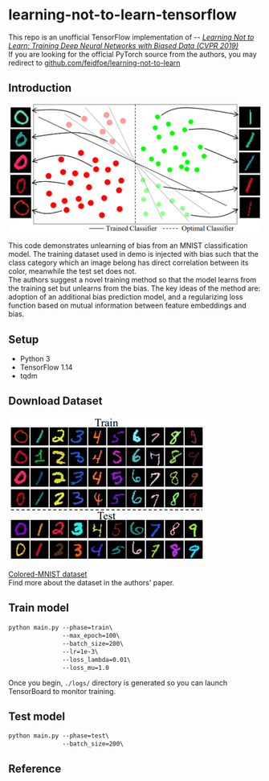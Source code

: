 # learning-not-to-learn-tensorflow

This repo is an unofficial TensorFlow implementation of -- [*Learning Not to Learn: 
Training Deep Neural Networks with Biased Data (CVPR 2019)*](https://arxiv.org/abs/1812.10352)  
If you are looking for the official PyTorch source from the authors, you may redirect to [github.com/feidfoe/learning-not-to-learn](https://github.com/feidfoe/learning-not-to-learn)

## Introduction

![learning-not-to-learn-figure](./figure1.png)

This code demonstrates unlearning of bias from an MNIST classification model. The training dataset used in demo is injected with bias such that the class category which an image belong has direct correlation between its color, meanwhile the test set does not.  
The authors suggest a novel training method so that the model learns from the training set but unlearns from the bias. The key ideas of the method are: adoption of an additional bias prediction model, and a regularizing loss function based on mutual information between feature embeddings and bias.

## Setup
- Python 3
- TensorFlow 1.14
- tqdm

## Download Dataset
![Colored-MNIST](./colored-mnist-example.png)

[Colored-MNIST dataset](https://drive.google.com/file/d/11K-GmFD5cg3_KTtyBRkj9VBEnHl-hx_Q/view?usp=sharing)  
Find more about the dataset in the authors' paper.  

## Train model
```
python main.py --phase=train\
               --max_epoch=100\
               --batch_size=200\
               --lr=1e-3\
               --loss_lambda=0.01\
               --loss_mu=1.0
```
Once you begin, `./logs/` directory is generated so you can launch TensorBoard to monitor training.

## Test model
```
python main.py --phase=test\
               --batch_size=200\
```

## Reference
